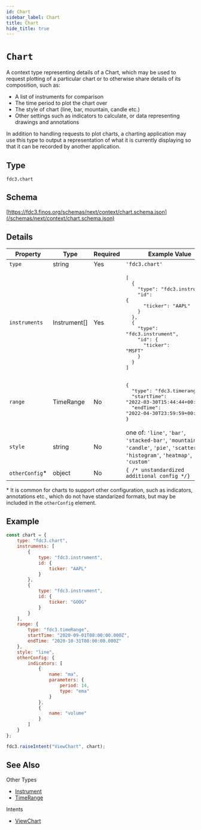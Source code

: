 ```yaml
---
id: Chart
sidebar_label: Chart
title: Chart
hide_title: true
---
```

# `Chart`

A context type representing details of a Chart, which may be used to request plotting of a particular chart or to otherwise share details of its composition, such as:

* A list of instruments for comparison
* The time period to plot the chart over
* The style of chart (line, bar, mountain, candle etc.)
* Other settings such as indicators to calculate, or data representing drawings and annotations

In addition to handling requests to plot charts, a charting application may use this type to output a representation of what it is currently displaying so that it can be recorded by another application.

## Type

`fdc3.chart`

## Schema

[https://fdc3.finos.org/schemas/next/context/chart.schema.json](/schemas/next/context/chart.schema.json)

## Details

| Property         | Type            | Required | Example Value        |
|------------------|-----------------|----------|----------------------|
| `type`           | string          | Yes      | `'fdc3.chart'`     |
| `instruments`    | Instrument[]  | Yes      | <pre>[<br/>&emsp;&emsp;{<br/>&emsp;&emsp;&emsp;&emsp;"type": "fdc3.instrument",<br/>&emsp;&emsp;&emsp;&emsp;"id": {<br/>&emsp;&emsp;&emsp;&emsp;&emsp;&emsp;"ticker": "AAPL"<br/>&emsp;&emsp;&emsp;&emsp;}<br/>&emsp;&emsp;},<br/>&emsp;&emsp;{<br/>&emsp;&emsp;&emsp;&emsp;"type": "fdc3.instrument",<br/>&emsp;&emsp;&emsp;&emsp;"id": {<br/>&emsp;&emsp;&emsp;&emsp;&emsp;&emsp;"ticker": "MSFT"<br/>&emsp;&emsp;&emsp;&emsp;}<br/>&emsp;&emsp;}<br/>]</pre> |
| `range` | TimeRange  | No       | <pre>{<br/>&emsp;&emsp;"type": "fdc3.timerange",<br/>&emsp;&emsp;"startTime": "2022-03-30T15:44:44+00:00",<br/>&emsp;&emsp;"endTime": "2022-04-30T23:59:59+00:00"<br/>}</pre>            |
| `style`    | string  | No       | one of: `'line'`, `'bar'`, `'stacked-bar'`, `'mountain'`, `'candle'`, `'pie'`, `'scatter'`, `'histogram'`, `'heatmap'`, `'custom'`      |
| `otherConfig`* | object  | No |  `{ /* unstandardized additional config */}`  |

\* It is common for charts to support other configuration, such as indicators, annotations etc., which do not have standarized formats, but may be included in the `otherConfig` element.

## Example

```js
const chart = {
    type: "fdc3.chart",
    instruments: [
        {
            type: "fdc3.instrument",
            id: {
                ticker: "AAPL"
            }
        },
        {
            type: "fdc3.instrument",
            id: {
                ticker: "GOOG"
            }
        }
    ],
    range: {
        type: "fdc3.timeRange",
        startTime: "2020-09-01T08:00:00.000Z",
        endTime: "2020-10-31T08:00:00.000Z"
    },
    style: "line",
    otherConfig: {
        indicators: [
            {
                name: "ma",
                parameters: {
                    period: 14,
                    type: "ema"
                }
            },
            {
                name: "volume"
            }
        ]
    }
};

fdc3.raiseIntent("ViewChart", chart);
```

## See Also

Other Types

* [Instrument](Instrument)
* [TimeRange](TimeRange)

Intents

* [ViewChart](../../intents/ref/ViewChart)

